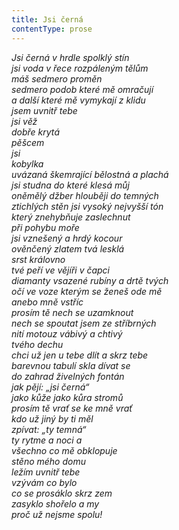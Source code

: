 ```yaml
---
title: Jsi černá
contentType: prose
---
```


_Jsi černá v hrdle spolklý stín  
jsi voda v řece rozpáleným tělům  
máš sedmero proměn  
sedmero podob které mě omračují  
a další které mě vymykají z klidu  
jsem uvnitř tebe  
jsi věž  
dobře krytá  
pěšcem  
jsi  
kobylka  
uvázaná škemrající bělostná a plachá  
jsi studna do které klesá můj  
oněmělý džber hlouběji do temných  
ztichlých stěn jsi vysoký nejvyšší tón  
který znehybňuje zaslechnut  
při pohybu moře  
jsi vznešený a hrdý kocour  
ověnčený zlatem tvá lesklá  
srst královno  
tvé peří ve vějíři v čapci  
diamanty vsazené rubíny a drtě tvých  
očí ve voze kterým se ženeš ode mě  
anebo mně vstříc  
prosím tě nech se uzamknout  
nech se spoutat jsem ze stříbrných  
nití motouz vábivý a chtivý  
tvého dechu  
chci už jen u tebe dlít a skrz tebe  
barevnou tabulí skla dívat se  
do zahrad živelných fontán  
jak pějí: „jsi černá“  
jako kůže jako kůra stromů  
prosím tě vrať se ke mně vrať  
kdo už jiný by ti měl  
zpívat: „ty temná“  
ty rytme a noci a  
všechno co mě obklopuje  
stěno mého domu  
ležím uvnitř tebe  
vzývám co bylo  
co se prosáklo skrz zem  
zasyklo shořelo a my  
proč už nejsme spolu!_
